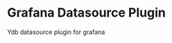 <!-- This README file is going to be the one displayed on the Grafana.com website for your plugin -->

# Grafana Datasource Plugin

Ydb datasource plugin for grafana
